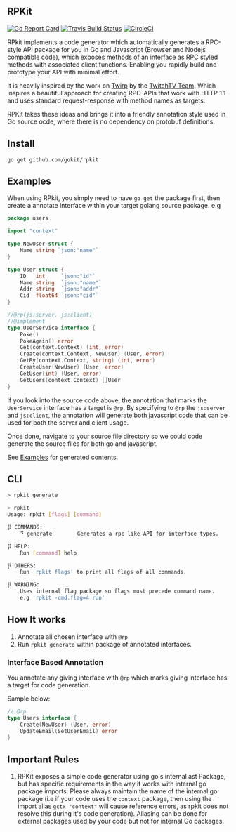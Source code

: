 RPKit
--------
[![Go Report Card](https://goreportcard.com/badge/github.com/gokit/rpkit)](https://goreportcard.com/report/github.com/gokit/rpkit)
[![Travis Build Status](https://travis-ci.org/gokit/rpkit.svg?branch=master)](https://travis-ci.org/gokit/rpkit#)
[![CircleCI](https://circleci.com/gh/gokit/rpkit.svg?style=svg)](https://circleci.com/gh/gokit/rpkit)

RPkit implements a code generator which automatically generates a RPC-style API package for you in Go and Javascript (Browser and Nodejs compatible code), which exposes methods of an interface as RPC styled methods with associated client functions. Enabling you rapidly build and prototype your API with minimal effort.

It is heavily inspired by the work on [Twirp](https://github.com/twitchtv/twirp/) by the [TwitchTV Team](https://github.com/twitchtv/people). Which inspires a beautiful approach for creating RPC-APIs that work with HTTP 1.1 and uses standard request-response with method names as targets.

RPKit takes these ideas and brings it into a friendly annotation style used in Go source ocde, where there is no dependency on protobuf definitions.

## Install

```
go get github.com/gokit/rpkit
```

## Examples
When using RPkit, you simply need to have `go get` the package first, then create a annotate interface within your target golang
source package. e.g


```go
package users

import "context"

type NewUser struct {
	Name string `json:"name"`
}

type User struct {
	ID   int     `json:"id"`
	Name string  `json:"name"`
	Addr string  `json:"addr"`
	Cid  float64 `json:"cid"`
}

//@rp(js:server, js:client)
//@implement
type UserService interface {
	Poke()
	PokeAgain() error
	Get(context.Context) (int, error)
	Create(context.Context, NewUser) (User, error)
	GetBy(context.Context, string) (int, error)
	CreateUser(NewUser) (User, error)
	GetUser(int) (User, error)
	GetUsers(context.Context) []User
}
```

If you look into the source code above, the annotation that marks the `UserService` interface has a target is `@rp`.
By specifying to `@rp` the `js:server` and `js:client`, the annotation will generate both javascript code that can be
used for both the server and client usage.


Once done, navigate to your source file directory so we could code generate the source files for both go and javascript.

See [Examples](./examples) for generated contents.

## CLI

```bash
> rpkit generate
```

```bash
> rpkit
Usage: rpkit [flags] [command] 

⡿ COMMANDS:
	⠙ generate        Generates a rpc like API for interface types.

⡿ HELP:
	Run [command] help

⡿ OTHERS:
	Run 'rpkit flags' to print all flags of all commands.

⡿ WARNING:
	Uses internal flag package so flags must precede command name. 
	e.g 'rpkit -cmd.flag=4 run'

```


## How It works

1. Annotate all chosen interface with `@rp`
2. Run `rpkit generate` within package of annotated interfaces.

### Interface Based Annotation

You annotate any giving interface with `@rp` which marks giving interface has a target for code generation.

Sample below:

```go
// @rp
type Users interface {
	Create(NewUser) (User, error)
	UpdateEmail(SetUserEmail) error
}
```

## Important Rules

1. RPKit exposes a simple code generator using go's internal ast Package, but has specific requirements in the way it works with internal go package imports. Please always maintain the name of the internal go package (i.e if your code uses the `context` package, then using the import alias `gctx "context"` will cause reference errors, as rpkit does not resolve this during it's code generation). Aliasing can be done for external packages used by your code but not for internal Go packages.

